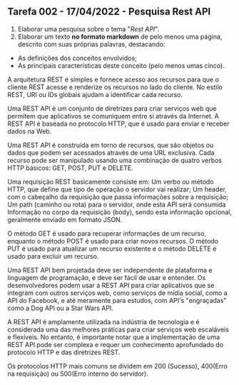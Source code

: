 ## Tarefa 002 - 17/04/2022 - Pesquisa Rest API

1. Elaborar uma pesquisa sobre o tema "_Rest API_".
2. Elaborar um texto **no formato markdown** de pelo menos uma página, descrito com suas próprias palavras, destacando:
* As definições dos conceitos envolvidos;
* As principais características deste conceito (pelo menos umas cinco).

A arquitetura REST é simples e fornece acesso aos recursos para que o cliente REST acesse e renderize os recursos no lado do cliente. No estilo REST, URI ou IDs globais ajudam a identificar cada recurso.

Uma REST API é um conjunto de diretrizes para criar serviços web que permitem que aplicativos se comuniquem entre si através da Internet. A REST API é baseada no protocolo HTTP, que é usado para enviar e receber dados na Web.

Uma REST API é construída em torno de recursos, que são objetos ou dados que podem ser acessados através de uma URL exclusiva. Cada recurso pode ser manipulado usando uma combinação de quatro verbos HTTP básicos: GET, POST, PUT e DELETE.

Uma requisição REST basicamente consiste em:
Um verbo ou método HTTP, que define que tipo de operação o servidor vai realizar;
Um header, com o cabeçalho da requisição que passa informações sobre a requisição;
Um path (caminho ou rota) para o servidor, onde esta API será consumida
Informação no corpo da requisição (body), sendo esta informação opcional, geralmente enviado em formato JSON.

O método GET é usado para recuperar informações de um recurso, enquanto o método POST é usado para criar novos recursos. O método PUT é usado para atualizar um recurso existente e o método DELETE é usado para excluir um recurso.

Uma REST API bem projetada deve ser independente de plataforma e linguagem de programação, e deve ser fácil de usar e entender. Os desenvolvedores podem usar a REST API para criar aplicativos que se integram com outros serviços web, como serviços de mídia social, como a API do Facebook, e até meramente para estudos, com API's "engraçadas" como a Dog API ou a Star Wars API.

A REST API é amplamente utilizada na indústria de tecnologia e é considerada uma das melhores práticas para criar serviços web escaláveis e flexíveis. No entanto, é importante notar que a implementação de uma REST API pode ser complexa e requer um conhecimento aprofundado do protocolo HTTP e das diretrizes REST.

Os protocolos HTTP mais comuns se dividem em 200 (Sucesso), 400(Erro na requisição) ou 500(Erro interno do servidor).
